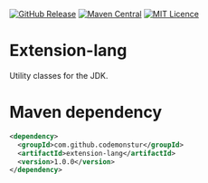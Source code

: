 [![GitHub Release](https://img.shields.io/github/release/codemonstur/extension-jooq.svg)](https://github.com/codemonstur/extension-jooq/releases)
[![Maven Central](https://maven-badges.herokuapp.com/maven-central/com.github.codemonstur/extension-jooq/badge.svg)](http://mvnrepository.com/artifact/com.github.codemonstur/extension-jooq)
[![MIT Licence](https://badges.frapsoft.com/os/mit/mit.svg?v=103)](https://opensource.org/licenses/mit-license.php)

# Extension-lang

Utility classes for the JDK.

# Maven dependency

```xml
<dependency>
  <groupId>com.github.codemonstur</groupId>
  <artifactId>extension-lang</artifactId>
  <version>1.0.0</version>
</dependency>
```
